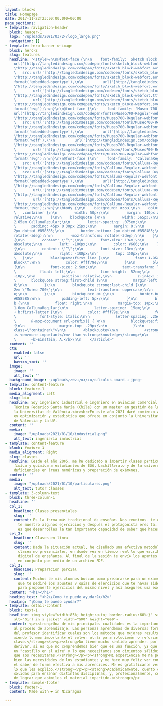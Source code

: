 ```yaml
---
layout: blocks
title: Homepage
date: 2017-11-22T23:00:00.000+00:00
page_sections:
- template: navigation-header
  block: header-1
  logo: "/uploads/2021/03/24/logo_large.png"
  navigation: []
- template: hero-banner-w-image
  block: hero-2
  slug: features
  headline: "<style>\n\n@font-face {\n\n    font-family: 'Sketch Block';\n\n    src:
    url('[http://tangledindesign.com/codepen/fonts/sketch_block-webfont.eot](http://tangledindesign.com/codepen/fonts/sketch_block-webfont.eot
    \"http://tangledindesign.com/codepen/fonts/sketch_block-webfont.eot\")');\n\n
    \   src: url('[http://tangledindesign.com/codepen/fonts/sketch_block-webfont.eot?#iefix](http://tangledindesign.com/codepen/fonts/sketch_block-webfont.eot?#iefix
    \"http://tangledindesign.com/codepen/fonts/sketch_block-webfont.eot?#iefix\")')
    format('embedded-opentype'),\n\n         url('[http://tangledindesign.com/codepen/fonts/sketch_block-webfont.woff](http://tangledindesign.com/codepen/fonts/sketch_block-webfont.woff
    \"http://tangledindesign.com/codepen/fonts/sketch_block-webfont.woff\")') format('woff'),\n\n
    \        url('[http://tangledindesign.com/codepen/fonts/sketch_block-webfont.ttf](http://tangledindesign.com/codepen/fonts/sketch_block-webfont.ttf
    \"http://tangledindesign.com/codepen/fonts/sketch_block-webfont.ttf\")') format('truetype'),\n\n
    \        url('[http://tangledindesign.com/codepen/fonts/sketch_block-webfont.svg#SketchBlockBold](http://tangledindesign.com/codepen/fonts/sketch_block-webfont.svg#SketchBlockBold
    \"http://tangledindesign.com/codepen/fonts/sketch_block-webfont.svg#SketchBlockBold\")')
    format('svg');\n\n}\n\n@font-face {\n\n    font-family: 'Museo 700';\n\n    src:
    url('[http://tangledindesign.com/codepen/fonts/Museo700-Regular-webfont.eot](http://tangledindesign.com/codepen/fonts/Museo700-Regular-webfont.eot
    \"http://tangledindesign.com/codepen/fonts/Museo700-Regular-webfont.eot\")');\n\n
    \   src: url('[http://tangledindesign.com/codepen/fonts/Museo700-Regular-webfont.eot?#iefix](http://tangledindesign.com/codepen/fonts/Museo700-Regular-webfont.eot?#iefix
    \"http://tangledindesign.com/codepen/fonts/Museo700-Regular-webfont.eot?#iefix\")')
    format('embedded-opentype'),\n\n         url('[http://tangledindesign.com/codepen/fonts/Museo700-Regular-webfont.woff](http://tangledindesign.com/codepen/fonts/Museo700-Regular-webfont.woff
    \"http://tangledindesign.com/codepen/fonts/Museo700-Regular-webfont.woff\")')
    format('woff'),\n\n         url('[http://tangledindesign.com/codepen/fonts/Museo700-Regular-webfont.ttf](http://tangledindesign.com/codepen/fonts/Museo700-Regular-webfont.ttf
    \"http://tangledindesign.com/codepen/fonts/Museo700-Regular-webfont.ttf\")') format('truetype'),\n\n
    \        url('[http://tangledindesign.com/codepen/fonts/Museo700-Regular-webfont.svg#SketchBlockBold](http://tangledindesign.com/codepen/fonts/Museo700-Regular-webfont.svg#SketchBlockBold
    \"http://tangledindesign.com/codepen/fonts/Museo700-Regular-webfont.svg#SketchBlockBold\")')
    format('svg');\n\n}\n\n@font-face {\n\n    font-family: 'CallunaRegular';\n\n
    \   src: url('[http://tangledindesign.com/codepen/fonts/Calluna-Regular-webfont.eot](http://tangledindesign.com/codepen/fonts/Calluna-Regular-webfont.eot
    \"http://tangledindesign.com/codepen/fonts/Calluna-Regular-webfont.eot\")');\n\n
    \   src: url('[http://tangledindesign.com/codepen/fonts/Calluna-Regular-webfont.eot?#iefix](http://tangledindesign.com/codepen/fonts/Calluna-Regular-webfont.eot?#iefix
    \"http://tangledindesign.com/codepen/fonts/Calluna-Regular-webfont.eot?#iefix\")')
    format('embedded-opentype'),\n\n         url('[http://tangledindesign.com/codepen/fonts/Calluna-Regular-webfont.woff](http://tangledindesign.com/codepen/fonts/Calluna-Regular-webfont.woff
    \"http://tangledindesign.com/codepen/fonts/Calluna-Regular-webfont.woff\")') format('woff'),\n\n
    \        url('[http://tangledindesign.com/codepen/fonts/Calluna-Regular-webfont.ttf](http://tangledindesign.com/codepen/fonts/Calluna-Regular-webfont.ttf
    \"http://tangledindesign.com/codepen/fonts/Calluna-Regular-webfont.ttf\")') format('truetype'),\n\n
    \        url('[http://tangledindesign.com/codepen/fonts/Calluna-Regular-webfont.svg#CallunaRegular](http://tangledindesign.com/codepen/fonts/Calluna-Regular-webfont.svg#CallunaRegular
    \"http://tangledindesign.com/codepen/fonts/Calluna-Regular-webfont.svg#CallunaRegular\")')
    format('svg');\n\n}\n\nbody {\n\n    background: #333;\n\n    color: #fff;\n\n}\n\n
    \   .container {\n\n        width: 50px;\n\n        margin: 140px auto;\n\n        position:
    relative;\n\n    }\n\n    blockquote {\n\n        width: 565px;\n\n        font:
    2.65em CallunaRegular;\n\n        letter-spacing: .075em;\n\n        float: left;\n\n
    \       padding: 45px 0 30px 25px;\n\n        margin: 0;\n\n        border-top:
    2px dotted #858585;\n\n        border-bottom: 2px dotted #858585;\n\n        -webkit-transform:
    rotate(-3deg);\n\n        -moz-transform: rotate(-3deg);\n\n    }\n\n    .container:before
    {\n\n        content: \"“\";\n\n        font-size: 13em;\n\n        position:
    absolute;\n\n        left: -100px;\n\n        color: #666;\n\n    }\n\n    .container:after
    {\n\n        content: \"”\";\n\n        font-size: 13em;\n\n        position:
    absolute;\n\n        right: -100px;\n\n        top: 150px;\n\n        color: #666;\n\n
    \   }\n\n        blockquote:first-line {\n\n            font: 1.85em \"Sketch
    Block\";\n\n            color: #fff79e;\n\n        }\n\n        blockquote:first-letter
    {\n\n            font-size: 2.9em;\n\n            text-transform: lowercase;\n\n
    \           float: left;\n\n            line-height: .52em;\n\n            margin-right:
    -18px;\n\n            position: relative;\n\n            z-index: 1;\n\n        }\n\n
    \       blockquote strong:first-child {\n\n            margin-left: 8px;\n\n            letter-spacing:
    0;\n\n        }\n\n        blockquote strong:last-child {\n\n            font:
    2em \"Museo 700\";\n\n            text-transform: uppercase;\n\n            letter-spacing:
    0;\n\n        }\n\n        blockquote em {\n\n            border-bottom: 2px dotted
    #858585;\n\n          padding-left: 5px;\n\n        }\n\n        blockquote +
    b {\n\n            float: right;\n\n            margin-top: 10px;\n\n            font:
    1.6em CallunaRegular;\n\n            letter-spacing: .15em;\n\n        }\n\n        blockquote
    + b:first-letter {\n\n            color: #fff79e;\n\n            font-size: 1.3em;\n\n
    \           font-style: italic;\n\n            letter-spacing: .25em;\n\n        }\n\n
    \       @-moz-document url-prefix() { \n\n            blockquote:first-letter
    {\n\n                margin-top: -29px;\n\n            }\n\n        }\n\n</style>\n\n<article
    class=\"container\">\n\n        <blockquote>\n\n            <strong>Imagination</strong>
    is <em>more important</em> than <strong>knowledge</strong>\n\n        </blockquote>\n\n
    \       <b>Einstein, A.</b>\n\n    </article>"
  content: ''
  cta:
    enabled: false
    url: ''
    button_text: ''
  image:
    image: ''
    alt_text: ''
  background_image: "/uploads/2021/03/10/calculus-board-1.jpeg"
- template: content-feature
  block: feature-1
  media_alignment: Left
  slug: bio
  headline: Soy ingeniero industrial e ingeniero en aviación comercial de la Universidad
    Técnica Federico Santa María (Chile) con un master en gestión de la calidad en
    la Universitat de València.<br><br>En este año 2021 daré comienzo a un doctorado
    en optimización y estadística que ofrece en conjunto la Universitat Politécnica
    de València y la UV.
  content: ''
  media:
    image: "/uploads/2021/03/10/industrial.png"
    alt_text: ingeniería industrial
- template: content-feature
  block: feature-1
  media_alignment: Right
  slug: classes
  headline: Desde el año 2005, me he dedicado a impartir clases particulares de matemáticas,
    física y química a estudiantes de ESO, bachillerato y de la universidad para superar
    deficiencias en áreas numéricas y preparación de exámenes.
  content: ''
  media:
    image: "/uploads/2021/03/10/particulares.png"
    alt_text: tutor classes
- template: 3-column-text
  block: three-column-1
  headline: ''
  col_1:
    headline: Clases presenciales
    slug: ''
    content: Es la forma más tradicional de enseñar. Nos reunimos, te enseño la teoría,
      te muestro algunos ejercicios y después el protagonista eres tú. Lo más importante
      es que desarrolles la tan importante capacidad de saber que hacer en cada caso.
  col_2:
    headline: Clases en línea
    slug: ''
    content: Dada la situación actual, he diseñado una efectiva metodología de realizar
      clases no presenciales, en donde ves en tiempo real lo que escribo en mi dispositivo
      digital de enseñanza. Al final de la sesión te envío los apuntes que realicemos
      en conjunto por medio de un archivo PDF.
  col_3:
    headline: Preparación parcial
    slug: ''
    content: Muchos de mis alumnos buscan como prepararse para un examen. Es por esto
      que te pediré los apuntes y guías de ejercicios que te hayan sido entregados,
      para proponerte ejercicios del mismo nivel y así asegures una excelente calificación.​
  content: "<h1></h1>"
  heading_text: "<h2>¿Como te puedo ayudar?</h2>"
  heading: "¿Como te puedo ayudar?"
- template: detail-content
  block: text-1
  headline: <img style="width:85%; height:auto; border-radius:60%;}" src="https://profematesvalencia.net/uploads/1/3/5/5/135504880/marcel_orig.jpg"
    alt="Girl in a jacket" width="500" height="600">
  content: <p><strong>Una de mis principales cualidades es la importancia que le doy
    al proceso de aprendizaje. Las personas aprendemos de diversas formas y es labor
    del profesor identificar cuales son los métodos que mejores resultados generan,
    siendo lo mas importante el volver atrás para solucionar o reforzar algunos conceptos
    clave.</strong></p><p><strong>No tiene mucho sentido aprender, por ejemplo, a
    derivar, si es que no comprendemos bien que es una función, ya que no haríamos
    un "castillo en el aire" y lo que necesitamos son cimientos sólidos, te aseguro
    que los necesitarás.</strong></p><p><strong>Mi experiencia me ha permitido conocer
    bien las necesidades de los estudiantes y me hace muy feliz ver como logro traspasar
    el saber de forma efectiva a mis aprendices. Me es gratificante ver que comprenden
    lo que les explico.</strong></p><p><strong>Académicamente, cuento con bases muy
    sólidas para enseñar distintas disciplinas, y, profesionalmente, con la habilidad
    de lograr que asimiles el material impartido.</strong></p>
- template: simple-footer
  block: footer-1
  content: Made with ❤︎ in Nicaragua

---
```

